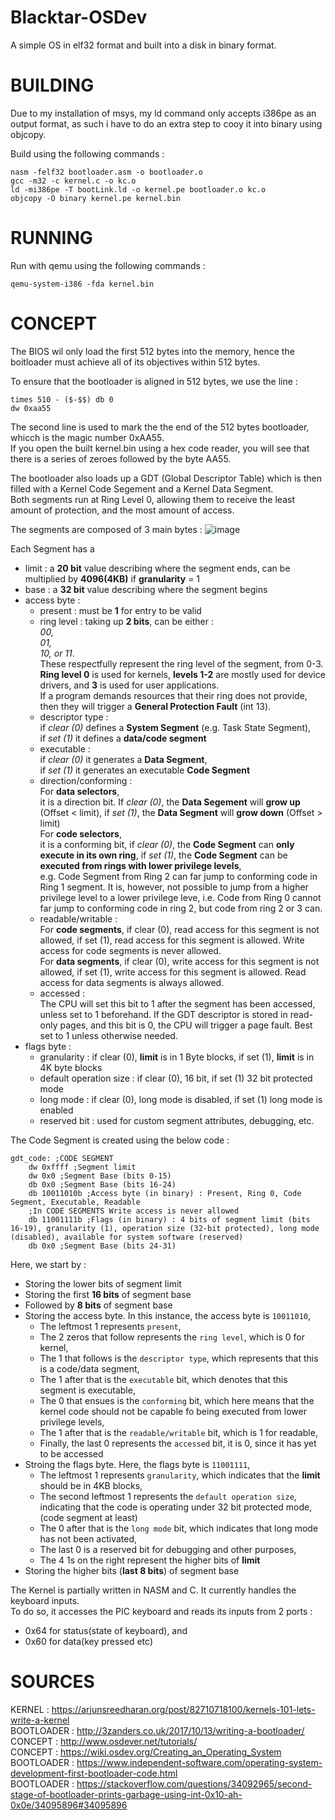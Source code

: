 # Blacktar-OSDev
A simple OS in elf32 format and built into a disk in binary format.

# BUILDING

Due to my installation of msys, my ld command only accepts i386pe as an output format, as such i have to do an extra step to cooy it into binary using objcopy.

Build using the following commands :
```
nasm -felf32 bootloader.asm -o bootloader.o
gcc -m32 -c kernel.c -o kc.o
ld -mi386pe -T bootLink.ld -o kernel.pe bootloader.o kc.o
objcopy -O binary kernel.pe kernel.bin
```

# RUNNING

Run with qemu using the following commands :
```
qemu-system-i386 -fda kernel.bin
```

# CONCEPT

The BIOS wil only load the first 512 bytes into the memory, hence the boitloader must achieve all of its objectives within 512 bytes.<br>

To ensure that the bootloader is aligned in 512 bytes, we use the line :
```
times 510 - ($-$$) db 0
dw 0xaa55
```

The second line is used to mark the the end of the 512 bytes bootloader, whicch is the magic number 0xAA55.<br>
If you open the built kernel.bin using a hex code reader, you will see that there is a series of zeroes followed by the byte AA55.<br>

The bootloader also loads up a GDT (Global Descriptor Table) which is then filled with a Kernel Code Segement and a Kernel Data Segment. <br>
Both segments run at Ring Level 0, allowing them to receive the least amount of protection, and the most amount of access.

The segments are composed of 3 main bytes :
![image](https://github.com/user-attachments/assets/ff2b04b9-fa04-48d6-8d33-ad4ee93d46bc)

Each Segment has a 
- limit : a **20 bit** value describing where the segment ends, can be multiplied by **4096(4KB)** if **granularity** = 1
- base : a **32 bit** value describing where the segment begins
- access byte :
  - present : must be **1** for entry to be valid
  - ring level : taking up **2 bits**, can be either :<br>
      *00,<br>
      01,<br>
      10, or 11*.<br> These respectfully represent the ring level of the segment, from 0-3. **Ring level 0** is used for kernels, **levels 1-2** are mostly used for device drivers, and **3** is used for user applications.<br>If a program demands resources that their ring does not provide, then they will trigger a **General Protection Fault** (int 13).
  - descriptor type : <br>if *clear (0)* defines a **System Segment** (e.g. Task State Segment),<br> if *set (1)* it defines a **data/code segment**
  - executable : <br>if *clear (0)* it generates a **Data Segment**, <br>if *set (1)* it generates an executable **Code Segment**
  - direction/conforming : <br>
      For **data selectors**, <br>it is a direction bit. If *clear (0)*, the **Data Segement** will **grow up** (Offset < limit), if *set (1)*, the **Data Segment** will **grow down** (Offset > limit)<br>
      For **code selectors**, <br>it is a conforming bit, if *clear (0)*, the **Code Segment** can **only execute in its own ring**, if *set (1)*, the **Code Segment** can be **executed from rings with lower privilege levels**, <br>e.g. Code Segment from Ring 2 can far jump to conforming code in Ring 1 segment. It is, however, not possible to jump from a higher privilege level to a lower privilege leve, i.e. Code from Ring 0 cannot far jump to conforming code in ring 2, but code from ring 2 or 3 can.<br>
  - readable/writable : <br>
      For **code segments**, if clear (0), read access for this segment is not allowed, if set (1), read access for this segment is allowed. Write access for code segments is never allowed.<br>
      For **data segments**, if clear (0), write access for this segment is not allowed, if set (1), write access for this segment is allowed. Read access for data segments is always allowed.<br>
  - accessed : <br>The CPU will set this bit to 1 after the segment has been accessed, unless set to 1 beforehand. If the GDT descriptor is stored in read-only pages, and this bit is 0, the CPU will trigger a page fault. Best set to 1 unless otherwise needed.
- flags byte :
  - granularity : if clear (0), **limit** is in 1 Byte blocks, if set (1), **limit** is in 4K byte blocks
  - default operation size : if clear (0), 16 bit, if set (1) 32 bit protected mode
  - long mode : if clear (0), long mode is disabled, if set (1) long mode is enabled
  - reserved bit : used for custom segment attributes, debugging, etc.

The Code Segment is created using the below code :
```
gdt_code: ;CODE SEGMENT
    dw 0xffff ;Segment limit
    dw 0x0 ;Segment Base (bits 0-15)
    db 0x0 ;Segment Base (bits 16-24)
    db 10011010b ;Access byte (in binary) : Present, Ring 0, Code Segment, Executable, Readable
    ;In CODE SEGMENTS Write access is never allowed
    db 11001111b ;Flags (in binary) : 4 bits of segment limit (bits 16-19), granularity (1), operation size (32-bit protected), long mode (disabled), available for system software (reserved)
    db 0x0 ;Segment Base (bits 24-31)
```
Here, we start by :
- Storing the lower bits of segment limit
- Storing the first **16 bits** of segment base
- Followed by **8 bits** of segment base
- Storing the access byte.
    In this instance, the access byte is ```10011010```,
    - The leftmost 1 represents ```present```,
    - The 2 zeros that follow represents the ```ring level```, which is 0 for kernel,
    - The 1 that follows is the ```descriptor type```, which represents that this is a code/data segment,
    - The 1 after that is the ```executable``` bit, which denotes that this segment is executable,
    - The 0 that ensues is the ```conforming``` bit, which here means that the kernel code should not be capable fo being executed from lower privilege levels,
    - The 1 after that is the ```readable/writable``` bit, which is 1 for readable,
    - Finally, the last 0 represents the ```accessed``` bit, it is 0, since it has yet to be accessed
- Stroing the flags byte.
    Here, the flags byte is ```11001111```,
    - The leftmost 1 represents ```granularity```, which indicates that the **limit** should be in 4KB blocks,
    - The second leftmost 1 represents the ```default operation size```, indicating that the code is operating under 32 bit protected mode, (code segment at least)
    - The 0 after that is the ```long mode``` bit, which indicates that long mode has not been activated,
    - The last 0 is a reserved bit for debugging and other purposes,
    - The 4 1s on the right represent the higher bits of **limit**
- Storing the higher bits (**last 8 bits**) of segment base

The Kernel is partially written in NASM and C. It currently handles the keyboard inputs. <br>
To do so, it accesses the PIC keyboard and reads its inputs from 2 ports :
- 0x64 for status(state of keyboard), and
- 0x60 for data(key pressed etc)

# SOURCES

KERNEL : https://arjunsreedharan.org/post/82710718100/kernels-101-lets-write-a-kernel<br>
BOOTLOADER : http://3zanders.co.uk/2017/10/13/writing-a-bootloader/<br>
CONCEPT : http://www.osdever.net/tutorials/<br>
CONCEPT : https://wiki.osdev.org/Creating_an_Operating_System<br>
BOOTLOADER : https://www.independent-software.com/operating-system-development-first-bootloader-code.html<br>
BOOTLOADER : https://stackoverflow.com/questions/34092965/second-stage-of-bootloader-prints-garbage-using-int-0x10-ah-0x0e/34095896#34095896
